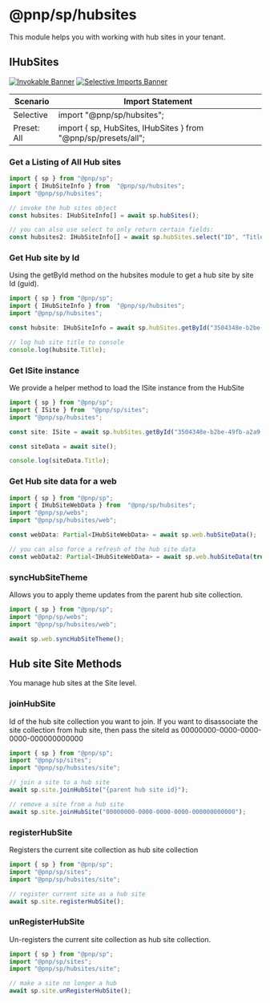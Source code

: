 # @pnp/sp/hubsites

This module helps you with working with hub sites in your tenant.

## IHubSites

[![Invokable Banner](https://img.shields.io/badge/Invokable-informational.svg)](../concepts/invokable.md) [![Selective Imports Banner](https://img.shields.io/badge/Selective%20Imports-informational.svg)](../concepts/selective-imports.md)  

| Scenario    | Import Statement                                                  |
| ----------- | ----------------------------------------------------------------- |
| Selective   | import "@pnp/sp/hubsites"; |
| Preset: All | import { sp, HubSites, IHubSites } from "@pnp/sp/presets/all";    |

### Get a Listing of All Hub sites

```TypeScript
import { sp } from "@pnp/sp";
import { IHubSiteInfo } from  "@pnp/sp/hubsites";
import "@pnp/sp/hubsites";

// invoke the hub sites object
const hubsites: IHubSiteInfo[] = await sp.hubSites();

// you can also use select to only return certain fields:
const hubsites2: IHubSiteInfo[] = await sp.hubSites.select("ID", "Title", "RelatedHubSiteIds")();
```

### Get Hub site by Id

Using the getById method on the hubsites module to get a hub site by site Id (guid).

```TypeScript
import { sp } from "@pnp/sp";
import { IHubSiteInfo } from  "@pnp/sp/hubsites";
import "@pnp/sp/hubsites";

const hubsite: IHubSiteInfo = await sp.hubSites.getById("3504348e-b2be-49fb-a2a9-2d748db64beb")();

// log hub site title to console
console.log(hubsite.Title);
```

### Get ISite instance

We provide a helper method to load the ISite instance from the HubSite

```TypeScript
import { sp } from "@pnp/sp";
import { ISite } from  "@pnp/sp/sites";
import "@pnp/sp/hubsites";

const site: ISite = await sp.hubSites.getById("3504348e-b2be-49fb-a2a9-2d748db64beb").getSite();

const siteData = await site();

console.log(siteData.Title);
```

### Get Hub site data for a web

```TypeScript
import { sp } from "@pnp/sp";
import { IHubSiteWebData } from  "@pnp/sp/hubsites";
import "@pnp/sp/webs";
import "@pnp/sp/hubsites/web";

const webData: Partial<IHubSiteWebData> = await sp.web.hubSiteData();

// you can also force a refresh of the hub site data
const webData2: Partial<IHubSiteWebData> = await sp.web.hubSiteData(true);
```

### syncHubSiteTheme

Allows you to apply theme updates from the parent hub site collection.

```TypeScript
import { sp } from "@pnp/sp";
import "@pnp/sp/webs";
import "@pnp/sp/hubsites/web";

await sp.web.syncHubSiteTheme();
```

## Hub site Site Methods

You manage hub sites at the Site level.

### joinHubSite

Id of the hub site collection you want to join. If you want to disassociate the site collection from hub site, then pass the siteId as 00000000-0000-0000-0000-000000000000

```TypeScript
import { sp } from "@pnp/sp";
import "@pnp/sp/sites";
import "@pnp/sp/hubsites/site";

// join a site to a hub site
await sp.site.joinHubSite("{parent hub site id}");

// remove a site from a hub site
await sp.site.joinHubSite("00000000-0000-0000-0000-000000000000");
```

### registerHubSite

Registers the current site collection as hub site collection

```TypeScript
import { sp } from "@pnp/sp";
import "@pnp/sp/sites";
import "@pnp/sp/hubsites/site";

// register current site as a hub site
await sp.site.registerHubSite();
```

### unRegisterHubSite

Un-registers the current site collection as hub site collection.

```TypeScript
import { sp } from "@pnp/sp";
import "@pnp/sp/sites";
import "@pnp/sp/hubsites/site";

// make a site no longer a hub
await sp.site.unRegisterHubSite();
```
